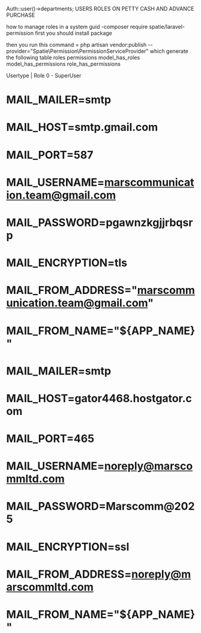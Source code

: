 
Auth::user()->departments; 
USERS ROLES ON PETTY CASH AND ADVANCE PURCHASE

how to manage roles in a system guid
-composer require spatie/laravel-permission
first you should install package

then you run this command = php artisan vendor:publish --provider="Spatie\Permission\PermissionServiceProvider"
which generate the following table
roles
permissions
model_has_roles
model_has_permissions
role_has_permissions

Usertype | Role
0 - SuperUser 



# MAIL_MAILER=smtp
# MAIL_HOST=smtp.gmail.com
# MAIL_PORT=587
# MAIL_USERNAME=marscommunication.team@gmail.com
# MAIL_PASSWORD=pgawnzkgjjrbqsrp
# MAIL_ENCRYPTION=tls
# MAIL_FROM_ADDRESS="marscommunication.team@gmail.com"
# MAIL_FROM_NAME="${APP_NAME}"


# MAIL_MAILER=smtp
# MAIL_HOST=gator4468.hostgator.com
# MAIL_PORT=465
# MAIL_USERNAME=noreply@marscommltd.com
# MAIL_PASSWORD=Marscomm@2025
# MAIL_ENCRYPTION=ssl
# MAIL_FROM_ADDRESS=noreply@marscommltd.com
# MAIL_FROM_NAME="${APP_NAME}"
